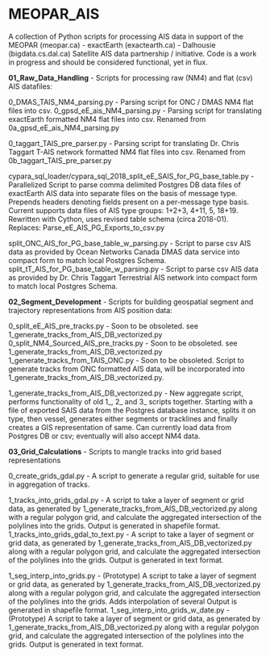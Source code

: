 # MEOPAR_AIS

A collection of Python scripts for processing AIS data in support of the MEOPAR (meopar.ca) - exactEarth (exactearth.ca) - Dalhousie (bigdata.cs.dal.ca) Satellite AIS data partnership / initiative. Code is a work in progress and should be considered functional, yet in flux.

<b>01_Raw_Data_Handling</b> - Scripts for processing raw (NM4) and flat (csv) AIS datafiles:

0_DMAS_TAIS_NM4_parsing.py - Parsing script for ONC / DMAS NM4 flat files into csv.
0_gpsd_eE_ais_NM4_parsing.py - Parsing script for translating exactEarth formatted NM4 flat files into csv.
Renamed from 0a_gpsd_eE_ais_NM4_parsing.py

0_taggart_TAIS_pre_parser.py - Parsing script for translating Dr. Chris Taggart T-AIS network formatted NM4 flat files into csv.
Renamed from 0b_taggart_TAIS_pre_parser.py

cypara_sql_loader/cypara_sql_2018_split_eE_SAIS_for_PG_base_table.py - Parallelized Script to parse comma delimited Postgres DB data files of exactEarth AIS data into separate files on the basis of message type. Prepends headers denoting fields present on a per-message type basis. Current supports data files of AIS type groups: 1+2+3, 4+11, 5, 18+19. Rewritten with Cython, uses revised table schema (circa 2018-01).
Replaces: Parse_eE_AIS_PG_Exports_to_csv.py 

split_ONC_AIS_for_PG_base_table_w_parsing.py - Script to parse csv AIS data as provided by Ocean Networks Canada DMAS data service into compact form to match local Postgres Schema.
split_tT_AIS_for_PG_base_table_w_parsing.py - Script to parse csv AIS data as provided by Dr. Chris Taggart Terrestrial AIS network into compact form to match local Postgres Schema.

<b>02_Segment_Development</b> - Scripts for building geospatial segment and trajectory representations from AIS position data:

0_split_eE_AIS_pre_tracks.py - Soon to be obsoleted. see 1_generate_tracks_from_AIS_DB_vectorized.py
0_split_NM4_Sourced_AIS_pre_tracks.py - Soon to be obsoleted. see 1_generate_tracks_from_AIS_DB_vectorized.py
1_generate_tracks_from_TAIS_ONC.py - Soon to be obsoleted. Script to generate tracks from ONC formatted AIS data, will be incorporated into 1_generate_tracks_from_AIS_DB_vectorized.py.

1_generate_tracks_from_AIS_DB_vectorized.py - New aggregate script, performs functionality of old 1_, 2_ and 3_ scripts together. Starting with a file of exported SAIS data from the Postgres database instance, splits it on type, then vessel, generates either segments or tracklines and finally creates a GIS representation of same. Can currently load data from Postgres DB or csv; eventually will also accept NM4 data.

<b>03_Grid_Calculations</b> - Scripts to mangle tracks into grid based representations

0_create_grids_gdal.py - A script to generate a regular grid, suitable for use in aggregation of tracks.

1_tracks_into_grids_gdal.py - A script to take a layer of segment or grid data, as generated by 1_generate_tracks_from_AIS_DB_vectorized.py along with a regular polygon grid, and calculate the aggregated intersection of the polylines into the grids. Output is generated in shapefile format.
1_tracks_into_grids_gdal_to_text.py - A script to take a layer of segment or grid data, as generated by 1_generate_tracks_from_AIS_DB_vectorized.py along with a regular polygon grid, and calculate the aggregated intersection of the polylines into the grids. Output is generated in text format.

1_seg_interp_into_grids.py - (Prototype) A script to take a layer of segment or grid data, as generated by 1_generate_tracks_from_AIS_DB_vectorized.py along with a regular polygon grid, and calculate the aggregated intersection of the polylines into the grids. Adds interpolation of several  Output is generated in shapefile format.
1_seg_interp_into_grids_w_date.py - (Prototype) A script to take a layer of segment or grid data, as generated by 1_generate_tracks_from_AIS_DB_vectorized.py along with a regular polygon grid, and calculate the aggregated intersection of the polylines into the grids. Output is generated in text format.

